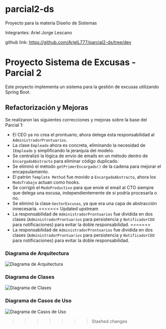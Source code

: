 # parcial2-ds
Proyecto para la materia Diseño de Sistemas

Integrantes: Ariel Jorge Lescano

github link: https://github.com/ArielL777/parcial2-ds/tree/dev

# Proyecto Sistema de Excusas - Parcial 2

Este proyecto implementa un sistema para la gestión de excusas utilizando Spring Boot.

## Refactorización y Mejoras

Se realizaron las siguientes correcciones y mejoras sobre la base del Parcial 1:

* El CEO ya no crea el prontuario; ahora delega esta responsabilidad al `AdministradorProntuarios`.
* La clase `Empleado` ahora es concreta, eliminando la necesidad de `IEmpleado` y simplificando la jerarquía del modelo.
* Se centralizó la lógica de envío de emails en un método dentro de `EncargadoAbstracto` para eliminar código duplicado.
* Se eliminó el método `getPrimerEncargado()` de la cadena para mejorar el encapsulamiento.
* El patrón `Template Method` fue movido a `EncargadoAbstracto`, ahora los `ModoTrabajo` actuan como hooks.
* Se corrigió el `ModoProductivo` para que envíe el email al CTO siempre que delega una excusa, independientemente de si podría procesarla o no.
* Se eliminó la clase `GestorExcusas`, ya que era una capa de abstracción innecesaria.
<<<<<<< Updated upstream
* La responsabilidad de `AdministradorProntuarios` fue dividida en dos clases (`AdministradorProntuarios` para persistencia y `NotificadorCEO` para notificaciones) para evitar la doble responsabilidad.
=======
* La responsabilidad de `AdministradorProntuarios` fue dividida en dos clases (`AdministradorProntuarios` para persistencia y `NotificadorCEO` para notificaciones) para evitar la doble responsabilidad.

### Diagrama de Arquitectura
![Diagrama de Arquitectura](./docs/diagrams/diagrama-arquitectura.png)

### Diagrama de Clases
![Diagrama de Clases](./docs/diagrams/diagrama-clases.png)

### Diagrama de Casos de Uso
![Diagrama de Casos de Uso](./docs/diagrams/diagrama-casos-de-uso.png)
>>>>>>> Stashed changes
